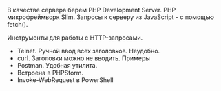 
В качестве сервера берем PHP Development Server. 
PHP микрофреймворк Slim.
Запросы к серверу из JavaScript - с помощью fetch().

Инструменты для работы с HTTP-запросами.
* Telnet. Ручной ввод всех заголовков. Неудобно.
* curl. Заголовки можно не вводить. Примеры
* Postman. Удобная утилита.
* Встроена в PHPStorm.
* Invoke-WebRequest в PowerShell
